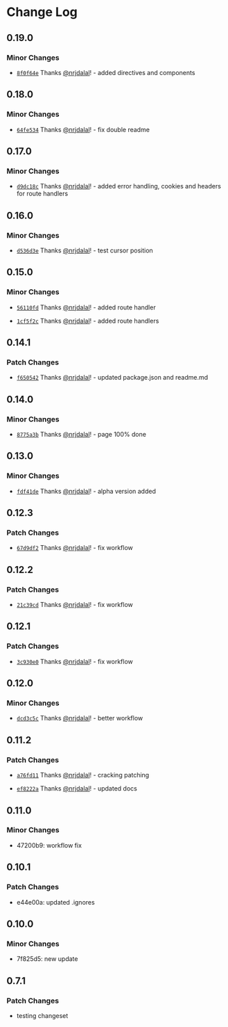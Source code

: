 # Change Log

## 0.19.0

### Minor Changes

- [`8f0f64e`](https://github.com/nrjdalal/next.js-assistant/commit/8f0f64e8c5d37fd5d14d9e87c70e1c98804cb0ee) Thanks [@nrjdalal](https://github.com/nrjdalal)! - added directives and components

## 0.18.0

### Minor Changes

- [`64fe534`](https://github.com/nrjdalal/next.js-assistant/commit/64fe5346658c36b82b8595328a83da6e4fa596cb) Thanks [@nrjdalal](https://github.com/nrjdalal)! - fix double readme

## 0.17.0

### Minor Changes

- [`d9dc18c`](https://github.com/nrjdalal/next.js-assistant/commit/d9dc18ca2e76ff41b664f6c4ff2722db935bbe7d) Thanks [@nrjdalal](https://github.com/nrjdalal)! - added error handling, cookies and headers for route handlers

## 0.16.0

### Minor Changes

- [`d536d3e`](https://github.com/nrjdalal/next.js-assistant/commit/d536d3ef7ef22fcb33e49c0d9062b2768da9bc6e) Thanks [@nrjdalal](https://github.com/nrjdalal)! - test cursor position

## 0.15.0

### Minor Changes

- [`56110fd`](https://github.com/nrjdalal/next.js-assistant/commit/56110fd1da56d97c44b1323b687b85f64d3bb07a) Thanks [@nrjdalal](https://github.com/nrjdalal)! - added route handler

- [`1cf5f2c`](https://github.com/nrjdalal/next.js-assistant/commit/1cf5f2cbba5bfb4dc0422f6d77873862ee03b1ca) Thanks [@nrjdalal](https://github.com/nrjdalal)! - added route handlers

## 0.14.1

### Patch Changes

- [`f650542`](https://github.com/nrjdalal/next.js-assistant/commit/f650542c6188ae0a1bea2437aac738d08d87bd0d) Thanks [@nrjdalal](https://github.com/nrjdalal)! - updated package.json and readme.md

## 0.14.0

### Minor Changes

- [`8775a3b`](https://github.com/nrjdalal/next.js-assistant/commit/8775a3b9262d427b912cfd81eb88a58669432c34) Thanks [@nrjdalal](https://github.com/nrjdalal)! - page 100% done

## 0.13.0

### Minor Changes

- [`fdf41de`](https://github.com/nrjdalal/next.js-assistant/commit/fdf41de0ddde2431b1c18db4b62a1578d1d6e144) Thanks [@nrjdalal](https://github.com/nrjdalal)! - alpha version added

## 0.12.3

### Patch Changes

- [`67d9df2`](https://github.com/nrjdalal/next.js-assistant/commit/67d9df296cf9707a7910405759295195c7db83d8) Thanks [@nrjdalal](https://github.com/nrjdalal)! - fix workflow

## 0.12.2

### Patch Changes

- [`21c39cd`](https://github.com/nrjdalal/next.js-assistant/commit/21c39cd023df58fa7ef997674c461a0cec782fa2) Thanks [@nrjdalal](https://github.com/nrjdalal)! - fix workflow

## 0.12.1

### Patch Changes

- [`3c930e0`](https://github.com/nrjdalal/next.js-assistant/commit/3c930e0570b159968b9e36e0f0d6c56f0791cbe7) Thanks [@nrjdalal](https://github.com/nrjdalal)! - fix workflow

## 0.12.0

### Minor Changes

- [`dcd3c5c`](https://github.com/nrjdalal/next.js-assistant/commit/dcd3c5cf8843cef900a8590ded42a4767824a350) Thanks [@nrjdalal](https://github.com/nrjdalal)! - better workflow

## 0.11.2

### Patch Changes

- [`a76fd11`](https://github.com/nrjdalal/next.js-assistant/commit/a76fd11b4292914124bc642c26d53714955c17eb) Thanks [@nrjdalal](https://github.com/nrjdalal)! - cracking patching

- [`ef8222a`](https://github.com/nrjdalal/next.js-assistant/commit/ef8222a0551f3ed5be0fdff393d2e73939e9fa38) Thanks [@nrjdalal](https://github.com/nrjdalal)! - updated docs

## 0.11.0

### Minor Changes

- 47200b9: workflow fix

## 0.10.1

### Patch Changes

- e44e00a: updated .ignores

## 0.10.0

### Minor Changes

- 7f825d5: new update

## 0.7.1

### Patch Changes

- testing changeset
